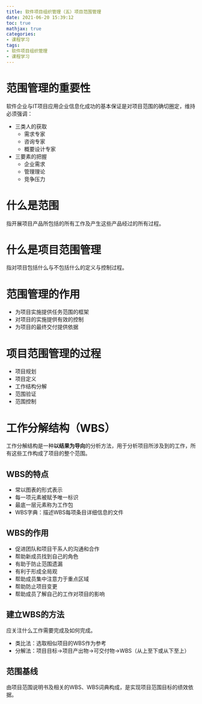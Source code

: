 ```yaml
---
title: 软件项目组织管理（五）项目范围管理
date: 2021-06-20 15:39:12
toc: true
mathjax: true
categories:
- 课程学习
tags:
- 软件项目组织管理
- 课程学习
---
```


# 范围管理的重要性
软件企业与IT项目应用企业信息化成功的基本保证是对项目范围的确切圈定，维持必须强调：
- 三类人的获取
  - 需求专家
  - 咨询专家
  - 概要设计专家
- 三要素的把握
  - 企业需求
  - 管理理论
  - 竞争压力
# 什么是范围
指开展项目产品所包括的所有工作及产生这些产品经过的所有过程。
# 什么是项目范围管理
指对项目包括什么与不包括什么的定义与控制过程。
# 范围管理的作用
- 为项目实施提供任务范围的框架
- 对项目的实施提供有效的控制
- 为项目的最终交付提供依据
# 项目范围管理的过程
- 项目规划
- 项目定义
- 工作结构分解
- 范围验证
- 范围控制
# 工作分解结构（WBS）
工作分解结构是一种**以结果为导向**的分析方法，用于分析项目所涉及到的工作，所有这些工作构成了项目的整个范围。
## WBS的特点
- 常以图表的形式表示
- 每一项元素被赋予唯一标识
- 最底一层元素称为工作包
- WBS字典：描述WBS每项条目详细信息的文件
## WBS的作用
- 促进团队和项目干系人的沟通和合作
- 帮助新成员找到自己的角色
- 有助于防止范围遗漏
- 有利于形成全局观
- 帮助成员集中注意力于重点区域
- 帮助防止项目变更
- 帮助成员了解自己的工作对项目的影响
## 建立WBS的方法
应关注什么工作需要完成及如何完成。
- 类比法：选取相似项目的WBS作为参考
- 分解法：项目目标->项目产出物->可交付物->WBS（从上至下或从下至上）
## 范围基线
由项目范围说明书及相关的WBS、WBS词典构成，是实现项目范围目标的绩效依据。
